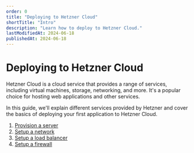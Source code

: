 ```yaml
---
order: 0
title: "Deploying to Hetzner Cloud"
shortTitle: "Intro"
description: "Learn how to deploy to Hetzner Cloud."
lastModifiedAt: 2024-06-18
publishedAt: 2024-06-18
---
```


# Deploying to Hetzner Cloud

Hetzner Cloud is a cloud service that provides a range of services, including virtual machines, storage, networking, and more. It's a popular choice for hosting web applications and other services.

In this guide, we'll explain different services provided by Hetzner and cover the basics of deploying your first application to Hetzner Cloud.

1. [Provision a server](/hetzner/provision)
2. [Setup a network](/hetzner/network)
3. [Setup a load balancer](/hetzner/load-balancer)
4. [Setup a firewall](/hetzner/firewall)
